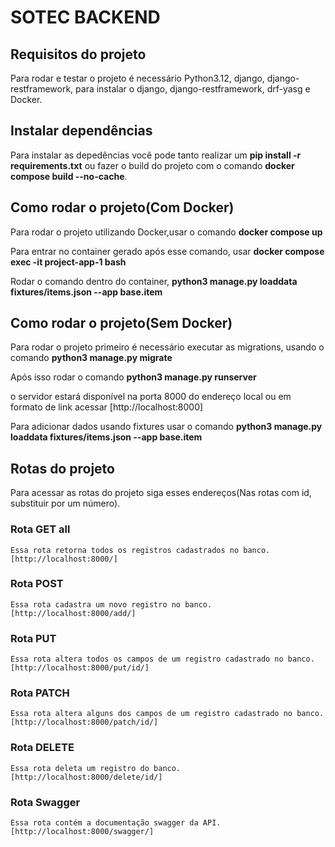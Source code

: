 # SOTEC BACKEND

## Requisitos do projeto
  
  Para rodar e testar o projeto é necessário Python3.12, django, django-restframework,
  para instalar o django, django-restframework, drf-yasg e Docker.

## Instalar dependências

  Para instalar as depedências você pode tanto realizar um **pip install -r requirements.txt** ou
  fazer o build do projeto com o comando **docker compose build --no-cache**.

## Como rodar o projeto(Com Docker)

  Para rodar o projeto utilizando Docker,usar o comando **docker compose up**

  Para entrar no container gerado após esse comando, usar **docker compose exec -it project-app-1 bash**

  Rodar o comando dentro do container, **python3 manage.py loaddata fixtures/items.json --app base.item** 

## Como rodar o projeto(Sem Docker)

  Para rodar o projeto primeiro é necessário executar as migrations, usando o comando
  **python3 manage.py migrate**

  Após isso rodar o comando
  **python3 manage.py runserver**

  o servidor estará disponível na porta 8000 do endereço local ou em formato de link acessar
  [http://localhost:8000]

  Para adicionar dados usando fixtures usar o comando
  **python3 manage.py loaddata fixtures/items.json --app base.item**

## Rotas do projeto

  Para acessar as rotas do projeto siga esses endereços(Nas rotas com id, substituir por um número).

  ### Rota GET all
    Essa rota retorna todos os registros cadastrados no banco.
    [http://localhost:8000/]
  
  ### Rota POST
    Essa rota cadastra um novo registro no banco.
    [http://localhost:8000/add/]

  ### Rota PUT
    Essa rota altera todos os campos de um registro cadastrado no banco.
    [http://localhost:8000/put/id/]

  ### Rota PATCH
    Essa rota altera alguns dos campos de um registro cadastrado no banco.
    [http://localhost:8000/patch/id/]

  ### Rota DELETE
    Essa rota deleta um registro do banco.
    [http://localhost:8000/delete/id/]

  ### Rota Swagger
    Essa rota contém a documentação swagger da API.
    [http://localhost:8000/swagger/]